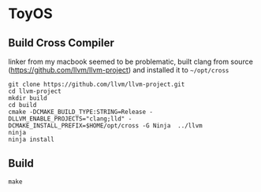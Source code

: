 # ToyOS

## Build Cross Compiler

linker from my macbook seemed to be problematic, built clang from source (https://github.com/llvm/llvm-project) and installed it to `~/opt/cross`

    git clone https://github.com/llvm/llvm-project.git
    cd llvm-project
    mkdir build
    cd build
    cmake -DCMAKE_BUILD_TYPE:STRING=Release -DLLVM_ENABLE_PROJECTS="clang;lld" -DCMAKE_INSTALL_PREFIX=$HOME/opt/cross -G Ninja  ../llvm
    ninja
    ninja install


## Build

    make
